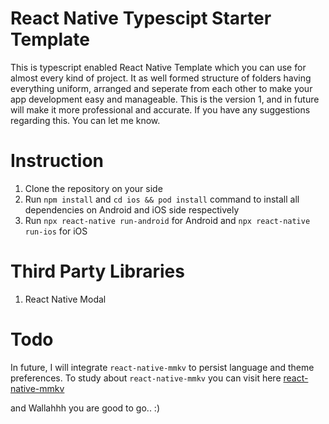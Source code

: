 # React Native Typescipt Starter Template
This is typescript enabled React Native Template which you can use for almost every kind of project. It as well formed structure of folders having everything uniform, arranged and seperate from each other to make your app development easy and manageable. This is the version 1, and in future will make it more professional and accurate. If you have any suggestions regarding this. You can let me know.

# Instruction
<ol>
  <li>Clone the repository on your side</li>
  <li>Run <code>npm install</code> and <code>cd ios && pod install</code> command to install all dependencies on Android and iOS side respectively</li>
  <li>Run <code>npx react-native run-android</code> for Android and <code>npx react-native run-ios</code> for iOS</li>
</ol>

# Third Party Libraries
<ol>
  <li>React Native Modal</li>
</ol>

# Todo
In future, I will integrate <code>react-native-mmkv</code> to persist language and theme preferences. To study about <code>react-native-mmkv</code> you can visit here <a href="https://github.com/mrousavy/react-native-mmkv">react-native-mmkv</a>

and Wallahhh you are good to go.. :)
